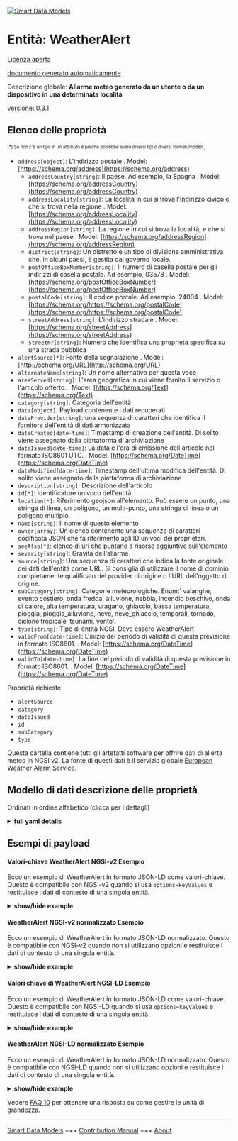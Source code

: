 <!-- 10-Header -->    
[![Smart Data Models](https://smartdatamodels.org/wp-content/uploads/2022/01/SmartDataModels_logo.png "Logo")](https://smartdatamodels.org)    
Entità: WeatherAlert    
====================<!-- /10-Header -->    
<!-- 15-License -->    
[Licenza aperta](https://github.com/smart-data-models//dataModel.Weather/blob/master/WeatherAlert/LICENSE.md)    
[documento generato automaticamente](https://docs.google.com/presentation/d/e/2PACX-1vTs-Ng5dIAwkg91oTTUdt8ua7woBXhPnwavZ0FxgR8BsAI_Ek3C5q97Nd94HS8KhP-r_quD4H0fgyt3/pub?start=false&loop=false&delayms=3000#slide=id.gb715ace035_0_60)    
<!-- /15-License -->    
<!-- 20-Description -->    
Descrizione globale: **Allarme meteo generato da un utente o da un dispositivo in una determinata località**    
versione: 0.3.1    
<!-- /20-Description -->    
<!-- 30-PropertiesList -->    
## Elenco delle proprietà    
<sup><sub>[*] Se non c'è un tipo in un attributo è perché potrebbe avere diversi tipi o diversi formati/modelli</sub></sup>.    
- `address[object]`: L'indirizzo postale  . Model: [https://schema.org/address](https://schema.org/address)	- `addressCountry[string]`: Il paese. Ad esempio, la Spagna  . Model: [https://schema.org/addressCountry](https://schema.org/addressCountry)    
	- `addressLocality[string]`: La località in cui si trova l'indirizzo civico e che si trova nella regione  . Model: [https://schema.org/addressLocality](https://schema.org/addressLocality)    
	- `addressRegion[string]`: La regione in cui si trova la località, e che si trova nel paese  . Model: [https://schema.org/addressRegion](https://schema.org/addressRegion)    
	- `district[string]`: Un distretto è un tipo di divisione amministrativa che, in alcuni paesi, è gestita dal governo locale.      
	- `postOfficeBoxNumber[string]`: Il numero di casella postale per gli indirizzi di casella postale. Ad esempio, 03578  . Model: [https://schema.org/postOfficeBoxNumber](https://schema.org/postOfficeBoxNumber)    
	- `postalCode[string]`: Il codice postale. Ad esempio, 24004  . Model: [https://schema.org/https://schema.org/postalCode](https://schema.org/https://schema.org/postalCode)    
	- `streetAddress[string]`: L'indirizzo stradale  . Model: [https://schema.org/streetAddress](https://schema.org/streetAddress)    
	- `streetNr[string]`: Numero che identifica una proprietà specifica su una strada pubblica      
- `alertSource[*]`: Fonte della segnalazione  . Model: [http://schema.org/URL](http://schema.org/URL)- `alternateName[string]`: Un nome alternativo per questa voce  - `areaServed[string]`: L'area geografica in cui viene fornito il servizio o l'articolo offerto.  . Model: [https://schema.org/Text](https://schema.org/Text)- `category[string]`: Categoria dell'entità  - `data[object]`: Payload contenente i dati recuperati  - `dataProvider[string]`: una sequenza di caratteri che identifica il fornitore dell'entità di dati armonizzata  - `dateCreated[date-time]`: Timestamp di creazione dell'entità. Di solito viene assegnato dalla piattaforma di archiviazione  - `dateIssued[date-time]`: La data e l'ora di emissione dell'articolo nel formato ISO8601 UTC.  . Model: [https://schema.org/DateTime](https://schema.org/DateTime)- `dateModified[date-time]`: Timestamp dell'ultima modifica dell'entità. Di solito viene assegnato dalla piattaforma di archiviazione  - `description[string]`: Descrizione dell'articolo  - `id[*]`: Identificatore univoco dell'entità  - `location[*]`: Riferimento geojson all'elemento. Può essere un punto, una stringa di linea, un poligono, un multi-punto, una stringa di linea o un poligono multiplo.  - `name[string]`: Il nome di questo elemento  - `owner[array]`: Un elenco contenente una sequenza di caratteri codificata JSON che fa riferimento agli ID univoci dei proprietari.  - `seeAlso[*]`: elenco di uri che puntano a risorse aggiuntive sull'elemento  - `severity[string]`: Gravità dell'allarme  - `source[string]`: Una sequenza di caratteri che indica la fonte originale dei dati dell'entità come URL. Si consiglia di utilizzare il nome di dominio completamente qualificato del provider di origine o l'URL dell'oggetto di origine.  - `subCategory[string]`: Categorie meteorologiche. Enum:' valanghe, evento costiero, onda fredda, alluvione, nebbia, incendio boschivo, onda di calore, alta temperatura, uragano, ghiaccio, bassa temperatura, pioggia, pioggia_alluvione, neve, neve_ghiaccio, temporali, tornado, ciclone tropicale, tsunami, vento'.  - `type[string]`: Tipo di entità NGSI. Deve essere WeatherAlert  - `validFrom[date-time]`: L'inizio del periodo di validità di questa previsione in formato ISO8601.  . Model: [https://schema.org/DateTime](https://schema.org/DateTime)- `validTo[date-time]`: La fine del periodo di validità di questa previsione in formato ISO8601.  . Model: [https://schema.org/DateTime](https://schema.org/DateTime)<!-- /30-PropertiesList -->    
<!-- 35-RequiredProperties -->    
Proprietà richieste    
- `alertSource`  - `category`  - `dateIssued`  - `id`  - `subCategory`  - `type`  <!-- /35-RequiredProperties -->    
<!-- 40-RequiredProperties -->    
Questa cartella contiene tutti gli artefatti software per offrire dati di allerta meteo in NGSI v2. La fonte di questi dati è il servizio globale [European Weather Alarm Service](http://meteoalarm.eu).    
<!-- /40-RequiredProperties -->    
<!-- 50-DataModelHeader -->    
## Modello di dati descrizione delle proprietà    
Ordinati in ordine alfabetico (clicca per i dettagli)    
<!-- /50-DataModelHeader -->    
<!-- 60-ModelYaml -->    
<details><summary><strong>full yaml details</strong></summary>      
```yaml    
WeatherAlert:      
  description: A weather alert generated by a user or device in a given location      
  properties:      
    address:      
      description: The mailing address      
      properties:      
        addressCountry:      
          description: 'The country. For example, Spain'      
          type: string      
          x-ngsi:      
            model: https://schema.org/addressCountry      
            type: Property      
        addressLocality:      
          description: 'The locality in which the street address is, and which is in the region'      
          type: string      
          x-ngsi:      
            model: https://schema.org/addressLocality      
            type: Property      
        addressRegion:      
          description: 'The region in which the locality is, and which is in the country'      
          type: string      
          x-ngsi:      
            model: https://schema.org/addressRegion      
            type: Property      
        district:      
          description: 'A district is a type of administrative division that, in some countries, is managed by the local government'      
          type: string      
          x-ngsi:      
            type: Property      
        postOfficeBoxNumber:      
          description: 'The post office box number for PO box addresses. For example, 03578'      
          type: string      
          x-ngsi:      
            model: https://schema.org/postOfficeBoxNumber      
            type: Property      
        postalCode:      
          description: 'The postal code. For example, 24004'      
          type: string      
          x-ngsi:      
            model: https://schema.org/https://schema.org/postalCode      
            type: Property      
        streetAddress:      
          description: The street address      
          type: string      
          x-ngsi:      
            model: https://schema.org/streetAddress      
            type: Property      
        streetNr:      
          description: Number identifying a specific property on a public street      
          type: string      
          x-ngsi:      
            type: Property      
      type: object      
      x-ngsi:      
        model: https://schema.org/address      
        type: Property      
    alertSource:      
      anyOf:      
        - description: Identifier format of any NGSI entity      
          maxLength: 256      
          minLength: 1      
          pattern: ^[\w\-\.\{\}\$\+\*\[\]`|~^@!,:\\]+$      
          type: string      
          x-ngsi:      
            type: Property      
        - description: Identifier format of any NGSI entity      
          format: uri      
          type: string      
          x-ngsi:      
            type: Property      
      description: Source of the alert      
      x-ngsi:      
        model: http://schema.org/URL      
        type: Relationship      
    alternateName:      
      description: An alternative name for this item      
      type: string      
      x-ngsi:      
        type: Property      
    areaServed:      
      description: The geographic area where a service or offered item is provided      
      type: string      
      x-ngsi:      
        model: https://schema.org/Text      
        type: Property      
    category:      
      description: 'Category of the Alert. Enum:''traffic, naturalDisaster, weather, environment, health, security, agriculture'''      
      enum:      
        - traffic      
        - naturalDisaster      
        - weather      
        - environment      
        - health      
        - security      
        - agriculture      
      type: string      
      x-ngsi:      
        type: Property      
    data:      
      description: Payload containing the data retrieved      
      type: object      
      x-ngsi:      
        type: Property      
    dataProvider:      
      description: A sequence of characters identifying the provider of the harmonised data entity      
      type: string      
      x-ngsi:      
        type: Property      
    dateCreated:      
      description: Entity creation timestamp. This will usually be allocated by the storage platform      
      format: date-time      
      type: string      
      x-ngsi:      
        type: Property      
    dateIssued:      
      description: The date and time the item was issued in ISO8601 UTC format      
      format: date-time      
      type: string      
      x-ngsi:      
        model: https://schema.org/DateTime      
        type: Property      
    dateModified:      
      description: Timestamp of the last modification of the entity. This will usually be allocated by the storage platform      
      format: date-time      
      type: string      
      x-ngsi:      
        type: Property      
    description:      
      description: A description of this item      
      type: string      
      x-ngsi:      
        type: Property      
    id:      
      anyOf:      
        - description: Identifier format of any NGSI entity      
          maxLength: 256      
          minLength: 1      
          pattern: ^[\w\-\.\{\}\$\+\*\[\]`|~^@!,:\\]+$      
          type: string      
          x-ngsi:      
            type: Property      
        - description: Identifier format of any NGSI entity      
          format: uri      
          type: string      
          x-ngsi:      
            type: Property      
      description: Unique identifier of the entity      
      x-ngsi:      
        type: Property      
    location:      
      description: 'Geojson reference to the item. It can be Point, LineString, Polygon, MultiPoint, MultiLineString or MultiPolygon'      
      oneOf:      
        - description: Geojson reference to the item. Point      
          properties:      
            bbox:      
              items:      
                type: number      
              minItems: 4      
              type: array      
            coordinates:      
              items:      
                type: number      
              minItems: 2      
              type: array      
            type:      
              enum:      
                - Point      
              type: string      
          required:      
            - type      
            - coordinates      
          title: GeoJSON Point      
          type: object      
          x-ngsi:      
            type: GeoProperty      
        - description: Geojson reference to the item. LineString      
          properties:      
            bbox:      
              items:      
                type: number      
              minItems: 4      
              type: array      
            coordinates:      
              items:      
                items:      
                  type: number      
                minItems: 2      
                type: array      
              minItems: 2      
              type: array      
            type:      
              enum:      
                - LineString      
              type: string      
          required:      
            - type      
            - coordinates      
          title: GeoJSON LineString      
          type: object      
          x-ngsi:      
            type: GeoProperty      
        - description: Geojson reference to the item. Polygon      
          properties:      
            bbox:      
              items:      
                type: number      
              minItems: 4      
              type: array      
            coordinates:      
              items:      
                items:      
                  items:      
                    type: number      
                  minItems: 2      
                  type: array      
                minItems: 4      
                type: array      
              type: array      
            type:      
              enum:      
                - Polygon      
              type: string      
          required:      
            - type      
            - coordinates      
          title: GeoJSON Polygon      
          type: object      
          x-ngsi:      
            type: GeoProperty      
        - description: Geojson reference to the item. MultiPoint      
          properties:      
            bbox:      
              items:      
                type: number      
              minItems: 4      
              type: array      
            coordinates:      
              items:      
                items:      
                  type: number      
                minItems: 2      
                type: array      
              type: array      
            type:      
              enum:      
                - MultiPoint      
              type: string      
          required:      
            - type      
            - coordinates      
          title: GeoJSON MultiPoint      
          type: object      
          x-ngsi:      
            type: GeoProperty      
        - description: Geojson reference to the item. MultiLineString      
          properties:      
            bbox:      
              items:      
                type: number      
              minItems: 4      
              type: array      
            coordinates:      
              items:      
                items:      
                  items:      
                    type: number      
                  minItems: 2      
                  type: array      
                minItems: 2      
                type: array      
              type: array      
            type:      
              enum:      
                - MultiLineString      
              type: string      
          required:      
            - type      
            - coordinates      
          title: GeoJSON MultiLineString      
          type: object      
          x-ngsi:      
            type: GeoProperty      
        - description: Geojson reference to the item. MultiLineString      
          properties:      
            bbox:      
              items:      
                type: number      
              minItems: 4      
              type: array      
            coordinates:      
              items:      
                items:      
                  items:      
                    items:      
                      type: number      
                    minItems: 2      
                    type: array      
                  minItems: 4      
                  type: array      
                type: array      
              type: array      
            type:      
              enum:      
                - MultiPolygon      
              type: string      
          required:      
            - type      
            - coordinates      
          title: GeoJSON MultiPolygon      
          type: object      
          x-ngsi:      
            type: GeoProperty      
      x-ngsi:      
        type: GeoProperty      
    name:      
      description: The name of this item      
      type: string      
      x-ngsi:      
        type: Property      
    owner:      
      description: A List containing a JSON encoded sequence of characters referencing the unique Ids of the owner(s)      
      items:      
        anyOf:      
          - description: Identifier format of any NGSI entity      
            maxLength: 256      
            minLength: 1      
            pattern: ^[\w\-\.\{\}\$\+\*\[\]`|~^@!,:\\]+$      
            type: string      
            x-ngsi:      
              type: Property      
          - description: Identifier format of any NGSI entity      
            format: uri      
            type: string      
            x-ngsi:      
              type: Property      
        description: Unique identifier of the entity      
        x-ngsi:      
          type: Property      
      type: array      
      x-ngsi:      
        type: Property      
    seeAlso:      
      description: list of uri pointing to additional resources about the item      
      oneOf:      
        - items:      
            format: uri      
            type: string      
          minItems: 1      
          type: array      
        - format: uri      
          type: string      
      x-ngsi:      
        type: Property      
    severity:      
      description: Severity of the Alarm      
      enum:      
        - informational      
        - low      
        - medium      
        - high      
        - critical      
      type: string      
      x-ngsi:      
        type: Property      
    source:      
      description: 'A sequence of characters giving the original source of the entity data as a URL. Recommended to be the fully qualified domain name of the source provider, or the URL to the source object'      
      type: string      
      x-ngsi:      
        type: Property      
    subCategory:      
      description: 'Weather categories. Enum:'' avalanches,coastalEvent, coldWave, flood, fog, forestFire, heatWave, highTemperature, hurricane, ice, lowTemperature, rainfall, rain_flood, snow, snow_ice, thunderstorms, tornado, tropicalCyclone, tsunami, wind'''      
      enum:      
        - avalanches      
        - coastalEvent      
        - coldWave      
        - flood      
        - fog      
        - forestFire      
        - heatWave      
        - highTemperature      
        - hurricane      
        - ice      
        - lowTemperature      
        - rainfall      
        - rain_flood      
        - snow      
        - snow_ice      
        - thunderstorms      
        - tornado      
        - tropicalCyclone      
        - tsunami      
        - wind      
      type: string      
      x-ngsi:      
        type: Property      
    type:      
      description: NGSI entity type. It has to be WeatherAlert      
      enum:      
        - WeatherAlert      
      type: string      
      x-ngsi:      
        type: Property      
    validFrom:      
      description: The start of the validity period for this forecast as a ISO8601 format      
      format: date-time      
      type: string      
      x-ngsi:      
        model: https://schema.org/DateTime      
        type: Property      
    validTo:      
      description: The end of the validity period for this forecast as a ISO8601 format      
      format: date-time      
      type: string      
      x-ngsi:      
        model: https://schema.org/DateTime      
        type: Property      
  required:      
    - id      
    - type      
    - alertSource      
    - category      
    - subCategory      
    - dateIssued      
  type: object      
  x-derived-from: ""      
  x-disclaimer: 'Redistribution and use in source and binary forms, with or without modification, are permitted  provided that the license conditions are met. Copyleft (c) 2023 Contributors to Smart Data Models Program'      
  x-license-url: https://github.com/smart-data-models/dataModel.Weather/blob/master/WeatherAlert/LICENSE.md      
  x-model-schema: https://smart-data-models.github.io/dataModel.Weather/WeatherAlert/schema.json      
  x-model-tags: ""      
  x-version: 0.4.1      
```    
</details>      
<!-- /60-ModelYaml -->    
<!-- 70-MiddleNotes -->    
<!-- /70-MiddleNotes -->    
<!-- 80-Examples -->    
## Esempi di payload    
#### Valori-chiave WeatherAlert NGSI-v2 Esempio    
Ecco un esempio di WeatherAlert in formato JSON-LD come valori-chiave. Questo è compatibile con NGSI-v2 quando si usa `options=keyValues` e restituisce i dati di contesto di una singola entità.    
<details><summary><strong>show/hide example</strong></summary>      
```json  
{  
  "severity": "medium",  
  "category": "weather",  
  "subCategory": "snow_ice",  
  "alertSource": "http://www.meteoalarm.eu",  
  "address": {  
    "addressCountry": "ES",  
    "addressRegion": "Huesca"  
  },  
  "dateIssued": "2016-03-14T13:54:01.00Z",  
  "type": "WeatherAlert",  
  "id": "WeatherAlert-83b872975414bfca10832e564a1bb416-7",  
  "validTo": "2016-03-14T23:59:00.00Z",  
  "validFrom": "2016-03-14T13:00:00.00Z"  
}  
```  
</details>    
#### WeatherAlert NGSI-v2 normalizzato Esempio    
Ecco un esempio di WeatherAlert in formato JSON-LD normalizzato. Questo è compatibile con NGSI-v2 quando non si utilizzano opzioni e restituisce i dati di contesto di una singola entità.    
<details><summary><strong>show/hide example</strong></summary>      
```json  
{  
  "id": "WeatherAlert-83b872975414bfca10832e564a1bb416-7",  
  "type": "WeatherAlert",  
  "severity": {  
    "type": "Text",  
    "value": "medium"  
  },  
  "category": {  
    "type": "Text",  
    "value": "weather"  
  },  
  "subCategory": {  
    "type": "Text",  
    "value": "snow_ice"  
  },  
  "alertSource": {  
    "type": "Text",  
    "value": "http://www.meteoalarm.eu"  
  },  
  "address": {  
    "type": "StructuredValue",  
    "value": {  
      "addressCountry": "ES",  
      "addressRegion": "Huesca"  
    }  
  },  
  "dateIssued": {  
    "type": "DateTime",  
    "value": "2016-03-14T13:54:01.00Z"  
  },  
  "validTo": {  
    "type": "DateTime",  
    "value": "2016-03-14T23:59:00.00Z"  
  },  
  "validFrom": {  
    "type": "DateTime",  
    "value": "2016-03-14T13:00:00.00Z"  
  }  
}  
```  
</details>    
#### Valori chiave di WeatherAlert NGSI-LD Esempio    
Ecco un esempio di WeatherAlert in formato JSON-LD come valori-chiave. Questo è compatibile con NGSI-LD quando si usa `options=keyValues` e restituisce i dati di contesto di una singola entità.    
<details><summary><strong>show/hide example</strong></summary>      
```json  
{  
  "id": "WeatherAlert-83b872975414bfca10832e564a1bb416-7",  
  "type": "WeatherAlert",  
  "address": {  
    "addressCountry": "ES",  
    "addressRegion": "Huesca"  
  },  
  "alertSource": "http://www.meteoalarm.eu",  
  "category": "weather",  
  "dateIssued": "2016-03-14T13:54:01.00Z",  
  "severity": "medium",  
  "subCategory": "snow_ice",  
  "validFrom": "2016-03-14T13:00:00.00Z",  
  "validTo": "2016-03-14T23:59:00.00Z",  
  "@context": [  
    "https://raw.githubusercontent.com/smart-data-models/dataModel.Weather/master/context.jsonld"  
  ]  
}  
```  
</details>    
#### WeatherAlert NGSI-LD normalizzato Esempio    
Ecco un esempio di WeatherAlert in formato JSON-LD normalizzato. Questo è compatibile con NGSI-LD quando non si utilizzano opzioni e restituisce i dati di contesto di una singola entità.    
<details><summary><strong>show/hide example</strong></summary>      
```json  
{  
  "id": "uri:ngsi-ld:WeatherAlert-83b872975414bfca10832e564a1bb416-7",  
  "type": "WeatherAlert",  
  "address": {  
    "type": "Property",  
    "value": {  
      "addressCountry": "ES",  
      "addressRegion": "Huesca"  
    }  
  },  
  "alertSource": {  
    "type": "Property",  
    "value": "http://www.meteoalarm.eu"  
  },  
  "category": {  
    "type": "Property",  
    "value": "weather"  
  },  
  "dateIssued": {  
    "type": "Property",  
    "value": {  
      "@type": "DateTime",  
      "@value": "2016-03-14T13:54:01.00Z"  
    }  
  },  
  "severity": {  
    "type": "Property",  
    "value": "medium"  
  },  
  "subCategory": {  
    "type": "Property",  
    "value": "snow_ice"  
  },  
  "validFrom": {  
    "type": "Property",  
    "value": {  
      "@type": "DateTime",  
      "@value": "2016-03-14T13:00:00.00Z"  
    }  
  },  
  "validTo": {  
    "type": "Property",  
    "value": {  
      "@type": "DateTime",  
      "@value": "2016-03-14T23:59:00.00Z"  
    }  
  },  
  "@context": [  
    "https://raw.githubusercontent.com/smart-data-models/dataModel.Weather/master/context.jsonld"  
  ]  
}  
```  
</details><!-- /80-Examples -->    
<!-- 90-FooterNotes -->    
<!-- /90-FooterNotes -->    
<!-- 95-Units -->    
Vedere [FAQ 10](https://smartdatamodels.org/index.php/faqs/) per ottenere una risposta su come gestire le unità di grandezza.    
<!-- /95-Units -->    
<!-- 97-LastFooter -->    
---    
[Smart Data Models](https://smartdatamodels.org) +++ [Contribution Manual](https://bit.ly/contribution_manual) +++ [About](https://bit.ly/Introduction_SDM)<!-- /97-LastFooter -->    
